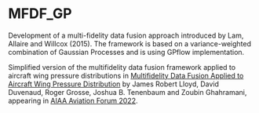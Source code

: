 # MFDF_GP
Development of a multi-fidelity data fusion approach introduced by Lam, Allaire and Willcox (2015). The framework is based on a variance-weighted combination of Gaussian Processes and is using GPflow implementation.

Simplified version of the multifidelity data fusion framework applied to aircraft wing pressure distributions in [Multifidelity Data Fusion Applied to Aircraft Wing Pressure Distribution](https://arc.aiaa.org/doi/abs/10.2514/6.2022-3526) by James Robert Lloyd, David Duvenaud, Roger Grosse, Joshua B. Tenenbaum and Zoubin Ghahramani, appearing in [AIAA Aviation Forum 2022](https://www.aiaa.org/aviation).
